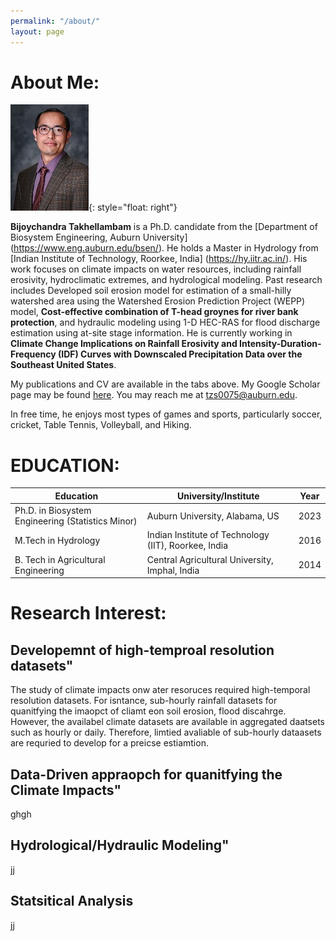 ```yaml
---
permalink: "/about/"
layout: page
---
```


# About Me:
![Profile](/File/profile.jpg){: style="float: right"}


**Bijoychandra Takhellambam** is a Ph.D. candidate from the [Department of Biosystem Engineering, Auburn University] (https://www.eng.auburn.edu/bsen/). He holds a Master in Hydrology from [Indian Institute of Technology, Roorkee, India] (https://hy.iitr.ac.in/). His work focuses on climate impacts on water resources, including rainfall erosivity, hydroclimatic extremes, and hydrological modeling. Past research includes Developed soil erosion model for estimation of a small-hilly watershed area using the Watershed Erosion Prediction Project (WEPP) model, **Cost-effective combination of T-head groynes for river bank protection**, and hydraulic modeling using 1-D HEC-RAS for flood discharge estimation using at-site stage information. He is currently working in **Climate Change Implications on Rainfall Erosivity and Intensity-Duration-Frequency (IDF) Curves with Downscaled Precipitation Data over the Southeast United States**.

My publications and CV are available in the tabs above. My Google Scholar page may be found [here](https://scholar.google.com/citations?user=I6bZieUAAAAJ&hl=en). You may reach me at tzs0075@auburn.edu. 


In free time, he enjoys most types of games and sports, particularly soccer, cricket, Table Tennis, Volleyball, and Hiking.


# EDUCATION:

|**Education**                                      | **University/Institute**                             | **Year**|
|---------------------------------------------------|------------------------------------------------------|--------|
| Ph.D. in Biosystem Engineering (Statistics Minor) | Auburn University, Alabama, US                       | 2023    |
| M.Tech in Hydrology                               | Indian Institute of Technology (IIT), Roorkee, India | 2016    |
| B. Tech in Agricultural Engineering               | Central Agricultural University, Imphal, India       | 2014    |



# Research Interest:

## Developemnt of high-temproal resolution datasets"
The study of climate impacts onw ater resoruces required high-temporal resolution datasets. For isntance, sub-hourly rainfall datasets for quanitfying the imaopct of cliamt eon soil erosion, flood discahrge. However, the availabel climate datasets are available in aggregated daatsets such as hourly or daily. Therefore, limtied avaliable of sub-hourly dataasets are requried to develop for a preicse estiamtion.

## Data-Driven appraopch for quanitfying the Climate Impacts"
ghgh

## Hydrological/Hydraulic Modeling"
jj

## Statsitical Analysis

jj
